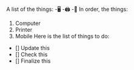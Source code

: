 A list of the things:
-🖥️
-🖨️
-📱
In order, the things:
1. Computer 
2. Printer
3. Mobile
Here is the list of things to do:
- [] Update this
- [] Check this
- [] Finalize this
